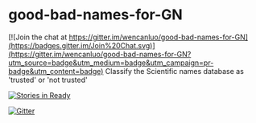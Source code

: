 # good-bad-names-for-GN

[![Join the chat at https://gitter.im/wencanluo/good-bad-names-for-GN](https://badges.gitter.im/Join%20Chat.svg)](https://gitter.im/wencanluo/good-bad-names-for-GN?utm_source=badge&utm_medium=badge&utm_campaign=pr-badge&utm_content=badge)
Classify the Scientific names database as 'trusted' or 'not trusted'

[![Stories in Ready](https://badge.waffle.io/wencanluo/good-bad-names-for-GN.png?label=ready&title=Ready)](https://waffle.io/wencanluo/good-bad-names-for-GN)

[![Gitter][1]][2]


[1]: https://badges.gitter.im/Join%20Chat.svg
[2]: https://gitter.im/GlobalNamesArchitecture/GlobalNames?utm_source=badge&utm_medium=badge&utm_campaign=pr-badge

